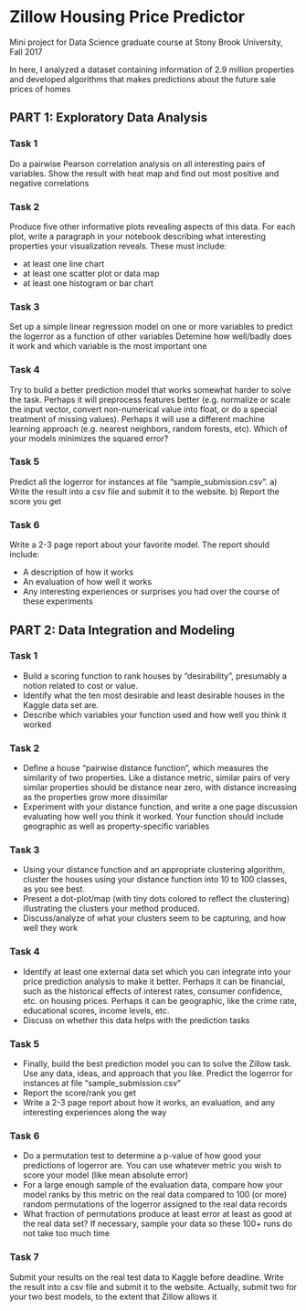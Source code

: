 # Zillow Housing Price Predictor

Mini project for Data Science graduate course at Stony Brook University, Fall 2017 

In here, I analyzed a dataset containing information of 2.9 million properties and developed algorithms that makes predictions about the future sale prices of homes

## PART 1: Exploratory Data Analysis

### Task 1
Do a pairwise Pearson correlation analysis on all interesting pairs of variables. Show the result with heat map and find out most positive and negative correlations

### Task 2
Produce five other informative plots revealing aspects of this data. For each plot, write a paragraph in your notebook describing what interesting properties your visualization reveals. These must include:
- at least one line chart
- at least one scatter plot or data map
- at least one histogram or bar chart

### Task 3
Set up a simple linear regression model on one or more variables to predict the logerror as a function of other variables
Detemine how well/badly does it work and which variable is the most important one

### Task 4
Try to build a better prediction model that works somewhat harder to solve the task. Perhaps it will preprocess features better (e.g. normalize or scale the input vector, convert non-numerical value into float, or do a special treatment of missing values). Perhaps it will use a different machine learning approach (e.g. nearest neighbors, random forests, etc). Which of your models minimizes the squared error?

### Task 5
Predict all the logerror for instances at file “sample_submission.csv”. a) Write the result into a csv file and submit it to the website. b) Report the score you get

### Task 6
Write a 2-3 page report about your favorite model. The report should include:
- A description of how it works
- An evaluation of how well it works
- Any interesting experiences or surprises you had over the course of these experiments

## PART 2: Data Integration and Modeling
### Task 1
- Build a scoring function to rank houses by “desirability”, presumably a notion related to cost or value.
- Identify what the ten most desirable and least desirable houses in the Kaggle data set are.
- Describe which variables your function used and how well you think it worked

### Task 2
- Define a house “pairwise distance function”, which measures the similarity of two properties. Like a distance metric, similar pairs of very similar properties should be distance near zero, with distance increasing as the properties grow more dissimilar
- Experiment with your distance function, and write a one page discussion evaluating how well you think it worked. Your function should include geographic as well as property-specific variables

### Task 3
- Using your distance function and an appropriate clustering algorithm, cluster the houses using your distance function into 10 to 100 classes, as you see best.
- Present a dot-plot/map (with tiny dots colored to reflect the clustering) illustrating the clusters your method produced.
- Discuss/analyze of what your clusters seem to be capturing, and how well they work

### Task 4
- Identify at least one external data set which you can integrate into your price prediction analysis to make it better. Perhaps it can be financial, such as the historical effects of interest rates, consumer confidence, etc. on housing prices. Perhaps it can be geographic, like the crime rate, educational scores, income levels, etc.
- Discuss on whether this data helps with the prediction tasks

### Task 5
- Finally, build the best prediction model you can to solve the Zillow task. Use any data, ideas, and approach that you like. Predict the logerror for instances at file “sample_submission.csv”
- Report the score/rank you get
- Write a 2-3 page report about how it works, an evaluation, and any interesting experiences along the way

### Task 6
- Do a permutation test to determine a p-value of how good your predictions of logerror are. You can use whatever metric you wish to score your model (like mean absolute error)
- For a large enough sample of the evaluation data, compare how your model ranks by this metric on the real data compared to 100 (or more) random permutations of the logerror assigned to the real data records
- What fraction of permutations produce at least error at least as good at the real data set? If necessary, sample your data so these 100+ runs do not take too much time

### Task 7
Submit your results on the real test data to Kaggle before deadline. Write the result into a csv file and submit it to the website. Actually, submit two for your two best models, to the extent that Zillow allows it


